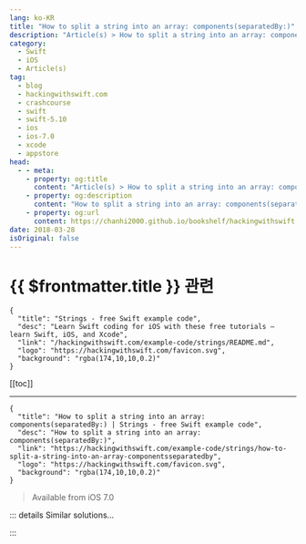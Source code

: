 ```yaml
---
lang: ko-KR
title: "How to split a string into an array: components(separatedBy:)"
description: "Article(s) > How to split a string into an array: components(separatedBy:)"
category:
  - Swift
  - iOS
  - Article(s)
tag: 
  - blog
  - hackingwithswift.com
  - crashcourse
  - swift
  - swift-5.10
  - ios
  - ios-7.0
  - xcode
  - appstore
head:
  - - meta:
    - property: og:title
      content: "Article(s) > How to split a string into an array: components(separatedBy:)"
    - property: og:description
      content: "How to split a string into an array: components(separatedBy:)"
    - property: og:url
      content: https://chanhi2000.github.io/bookshelf/hackingwithswift.com/example-code/strings/how-to-split-a-string-into-an-array-componentsseparatedby.html
date: 2018-03-28
isOriginal: false
---
```


# {{ $frontmatter.title }} 관련

```component VPCard
{
  "title": "Strings - free Swift example code",
  "desc": "Learn Swift coding for iOS with these free tutorials – learn Swift, iOS, and Xcode",
  "link": "/hackingwithswift.com/example-code/strings/README.md",
  "logo": "https://hackingwithswift.com/favicon.svg",
  "background": "rgba(174,10,10,0.2)"
}
```

[[toc]]

---

```component VPCard
{
  "title": "How to split a string into an array: components(separatedBy:) | Strings - free Swift example code",
  "desc": "How to split a string into an array: components(separatedBy:)",
  "link": "https://hackingwithswift.com/example-code/strings/how-to-split-a-string-into-an-array-componentsseparatedby",
  "logo": "https://hackingwithswift.com/favicon.svg",
  "background": "rgba(174,10,10,0.2)"
}
```

> Available from iOS 7.0

<!-- TODO: 작성 -->

<!-- 
You can convert a string to an array by breaking it up by a substring using the `components(separatedBy:)` method. For example, you can split a string up by a comma and space like this:

```swift
let str = "Andrew, Ben, John, Paul, Peter, Laura"
let array = str.components(separatedBy: ", ")
```

That will return an array of six items, one for each name.

-->

::: details Similar solutions…

<!--
/example-code/language/how-to-split-an-array-into-chunks">How to split an array into chunks 
/example-code/language/how-to-split-an-integer-into-an-array-of-its-digits">How to split an integer into an array of its digits 
/example-code/uicolor/how-to-read-the-red-green-blue-and-alpha-color-components-from-a-uicolor">How to read the red, green, blue, and alpha color components from a UIColor 
/example-code/arrays/how-to-join-an-array-of-strings-into-a-single-string">How to join an array of strings into a single string 
/quick-start/concurrency/how-to-use-continuations-to-convert-completion-handlers-into-async-functions">How to use continuations to convert completion handlers into async functions</a>
-->

:::

